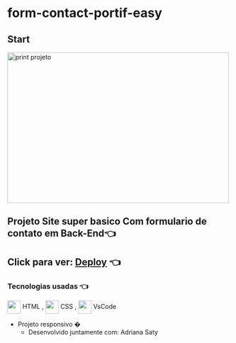 # form-contact-portif-easy

## Start
<img alt='print projeto' align="center" height="340" width="500" src="../master/assets/img/print.png">

## Projeto Site super basico Com formulario de contato em Back-End👈 

## Click para ver: <a href='https://joaogabrielz.github.io/port-easy-contactForm/'>Deploy</a> 👈 

### Tecnologias usadas 👈 
<img align="center" height="30" width="30" src="https://cdn.jsdelivr.net/gh/devicons/devicon/icons/html5/html5-original.svg"> HTML , 
<img align="center" height="30" width="30" src="https://cdn.jsdelivr.net/gh/devicons/devicon/icons/css3/css3-original.svg"> CSS , 
<img align="center" height="30" width="30" src="https://cdn.jsdelivr.net/gh/devicons/devicon/icons/vscode/vscode-original.svg"> VsCode 
- Projeto responsivo  �
  - Desenvolvido juntamente com: Adriana Saty
